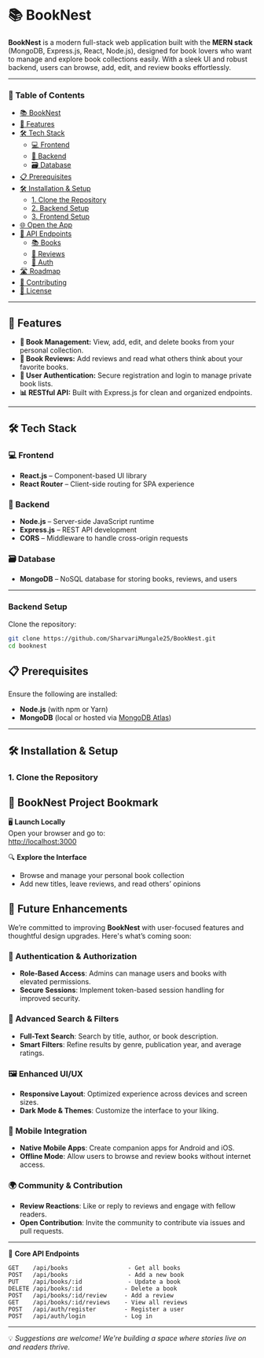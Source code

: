 # 📚 BookNest

**BookNest** is a modern full-stack web application built with the **MERN stack** (MongoDB, Express.js, React, Node.js), designed for book lovers who want to manage and explore book collections easily. With a sleek UI and robust backend, users can browse, add, edit, and review books effortlessly.

---

### 📑 Table of Contents

- [📚 BookNest](#-booknest)
- [🚀 Features](#-features)
- [🛠 Tech Stack](#-tech-stack)
  - [💻 Frontend](#-frontend)
  - [🧠 Backend](#-backend)
  - [🗃️ Database](#️-database)
- [📋 Prerequisites](#-prerequisites)
- [🛠 Installation & Setup](#-installation--setup)
  - [1. Clone the Repository](#1-clone-the-repository)
  - [2. Backend Setup](#2-backend-setup)
  - [3. Frontend Setup](#3-frontend-setup)
- [🌐 Open the App](#-open-the-app)
- [🔗 API Endpoints](#-api-endpoints)
  - [📚 Books](#-books)
  - [💬 Reviews](#-reviews)
  - [👤 Auth](#-auth)
- [🛣️ Roadmap](#-roadmap)
- [🤝 Contributing](#-contributing)
- [📃 License](#-license)

---

## 🚀 Features

- **📖 Book Management:** View, add, edit, and delete books from your personal collection.
- **🌟 Book Reviews:** Add reviews and read what others think about your favorite books.
- **🔐 User Authentication:** Secure registration and login to manage private book lists.
- **📊 RESTful API:** Built with Express.js for clean and organized endpoints.

---

## 🛠 Tech Stack

### 💻 Frontend
- **React.js** – Component-based UI library
- **React Router** – Client-side routing for SPA experience

### 🧠 Backend
- **Node.js** – Server-side JavaScript runtime
- **Express.js** – REST API development
- **CORS** – Middleware to handle cross-origin requests

### 🗃️ Database
- **MongoDB** – NoSQL database for storing books, reviews, and users

---

### Backend Setup
Clone the repository:
``` bash
git clone https://github.com/SharvariMungale25/BookNest.git
cd booknest
```

## 📋 Prerequisites

Ensure the following are installed:

- **Node.js** (with npm or Yarn)
- **MongoDB** (local or hosted via [MongoDB Atlas](https://www.mongodb.com/atlas))

---

## 🛠 Installation & Setup

### 1. Clone the Repository


## 🔖 BookNest Project Bookmark

🖥 **Launch Locally**  
Open your browser and go to:  
[http://localhost:3000](http://localhost:3000)

🔍 **Explore the Interface**  
- Browse and manage your personal book collection  
- Add new titles, leave reviews, and read others’ opinions  

## 🚀 Future Enhancements

We’re committed to improving **BookNest** with user-focused features and thoughtful design upgrades. Here's what’s coming soon:

### 🔐 Authentication & Authorization
- **Role-Based Access**: Admins can manage users and books with elevated permissions.
- **Secure Sessions**: Implement token-based session handling for improved security.

### 🔎 Advanced Search & Filters
- **Full-Text Search**: Search by title, author, or book description.
- **Smart Filters**: Refine results by genre, publication year, and average ratings.

### 🖼 Enhanced UI/UX
- **Responsive Layout**: Optimized experience across devices and screen sizes.
- **Dark Mode & Themes**: Customize the interface to your liking.

### 📱 Mobile Integration
- **Native Mobile Apps**: Create companion apps for Android and iOS.
- **Offline Mode**: Allow users to browse and review books without internet access.

### 🌍 Community & Contribution
- **Review Reactions**: Like or reply to reviews and engage with fellow readers.
- **Open Contribution**: Invite the community to contribute via issues and pull requests.

---

🔗 **Core API Endpoints**  
```http
GET    /api/books                 - Get all books  
POST   /api/books                 - Add a new book  
PUT    /api/books/:id             - Update a book  
DELETE /api/books/:id            - Delete a book  
POST   /api/books/:id/review     - Add a review  
GET    /api/books/:id/reviews    - View all reviews  
POST   /api/auth/register        - Register a user  
POST   /api/auth/login           - Log in

```

---
💡 *Suggestions are welcome! We're building a space where stories live on and readers thrive.*
